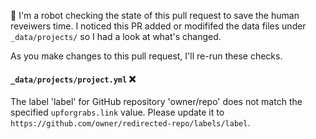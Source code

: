 <!-- PULL REQUEST ANALYZER GITHUB ACTION -->

:wave: I'm a robot checking the state of this pull request to save the human reveiwers time. I noticed this PR added or modififed the data files under `_data/projects/` so I had a look at what's changed.

As you make changes to this pull request, I'll re-run these checks.

#### `_data/projects/project.yml` :x:
The label 'label' for GitHub repository 'owner/repo' does not match the specified `upforgrabs.link` value. Please update it to `https://github.com/owner/redirected-repo/labels/label`.
